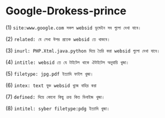 # Google-Drokess-prince

(1)    ``` site:www.google.com সকল websid ডুমেইন সব গুলো দেখা যাবে। ```

(2)    ``` related: যে লেখা উপর প্রতেক websid তে থাকবে। ```

(3)    ``` inurl: PHP.Xtml.java.python দিয়ে তৈরি করা websid গুলো দেখা যাবে। ```

(4)   ``` intitle: websid তে যে টাইটেল থাকে ঐটাইটেল অনুযায়ি খুজা। ```

(5)   ``` filetype: jpg.pdf ইত্যাদি ফাইল খুজা। ```

(6)    ``` intex: text যুক্ত websid খুজে বাহির করা ```

(7)   ``` defined: দিয়ে কোনো কিছু ক্রয় কিত ডিবাইজ খুজা। ```

(8) ``` intitel: syber filetype:pdg ইত্যাদি খুজা। ```
